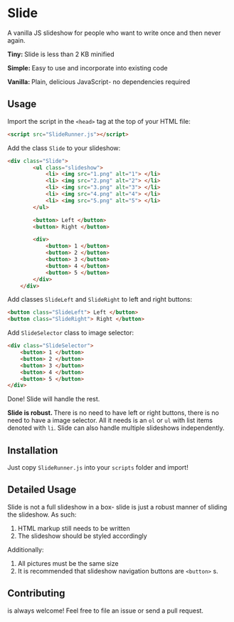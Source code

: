 # Slide

A vanilla JS slideshow for people who want to write once and then never again.

<strong> Tiny: </strong> Slide is less than 2 KB minified

<strong> Simple: </strong> Easy to use and incorporate into existing code

<strong> Vanilla: </strong> Plain, delicious JavaScript- no dependencies required

<h2> Usage </h2>

Import the script in the `<head>` tag at the top of your HTML file:
```html 
<script src="SlideRunner.js"></script> 
```

Add the class `Slide` to your slideshow:

```html
<div class="Slide">
        <ul class="slideshow">
            <li> <img src="1.png" alt="1"> </li>
            <li> <img src="2.png" alt="2"> </li>
            <li> <img src="3.png" alt="3"> </li>
            <li> <img src="4.png" alt="4"> </li>
            <li> <img src="5.png" alt="5"> </li>
        </ul>

        <button> Left </button>
        <button> Right </button>

        <div>
            <button> 1 </button>
            <button> 2 </button>
            <button> 3 </button>
            <button> 4 </button>
            <button> 5 </button>
        </div>
    </div>
```

Add classes `SlideLeft` and `SlideRight` to left and right buttons:

```html
<button class="SlideLeft"> Left </button>
<button class="SlideRight"> Right </button>
```

Add `SlideSelector` class to image selector:

```html
<div class="SlideSelector">
    <button> 1 </button>
    <button> 2 </button>
    <button> 3 </button>
    <button> 4 </button>
    <button> 5 </button>
</div>
```

Done! Slide will handle the rest.

<strong> Slide is robust. </strong> There is no need to have left or right buttons, there is no need to have a image selector. All it needs is an `ol` or `ul` with list items denoted with `li`. Slide can also handle multiple slideshows independently.

<h2> Installation </h2>

Just copy `SlideRunner.js` into your `scripts` folder and import!

<h2> Detailed Usage </h2>

Slide is not a full slideshow in a box- slide is just a robust manner of 
sliding the slideshow. As such:

1. HTML markup still needs to be written
2. The slideshow should be styled accordingly

Additionally:

1. All pictures must be the same size
2. It is recommended that slideshow navigation buttons are `<button>` s.

<h2> Contributing </h2>

is always welcome! Feel free to file an issue or send a pull request.